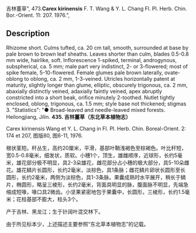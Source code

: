 吉林薹草",
473.**Carex kirinensis** F. T. Wang & Y. L. Chang Fl. Pl. Herb. Chin. Bor.-Orient. 11: 207. 1976.",

## Description
Rhizome short. Culms tufted, ca. 20 cm tall, smooth, surrounded at base by pale brown to brown leaf sheaths. Leaves shorter than culm, blades 0.5-0.8 mm wide, hairlike, soft. Inflorescence 1-spiked, terminal, androgynous, subspherical, ca. 5 mm; male part very indistinct, 2- or 3-flowered; most of spike female, 5-10-flowered. Female glumes pale brown laterally, ovate-oblong to oblong, ca. 2 mm, 1-3-veined. Utricles horizontally patent at maturity, slightly longer than glume, elliptic, obscurely trigonous, ca. 2 mm, abaxially distinctly veined, adaxially faintly veined, apex abruptly constricted into a short beak, orifice minutely 2-toothed. Nutlet tightly enclosed, oblong, trigonous, ca. 1.5 mm; style base not thickened; stigmas 3.
  "Statistics": "● Broad-leaved and needle-leaved mixed forests. Heilongjiang, Jilin.
**435. 吉林薹草（东北草本植物志）**

Carex kirinensis Wang et Y. L. Chang in Fl. Pl. Herb. Chin. Boreal-Orient. 2: 174 et 207, 图版80, 图6-11, 1976.

根状茎短。秆丛生，高约20厘米，平滑，基部叶鞘浅褐色至棕褐色。叶比秆短，宽0.5-0.8毫米，细发状，质软。小穗1个，顶生，雄雌顺序，近球形，长约5毫米，雄花部分极不明显，具2-3朵雄花，雌花部分占小穗的极大部分，具5-10朵雌花。雄花鳞片长圆形，长约2毫米，淡棕色，具1条脉；雌花鳞片卵状长圆形至长圆形，长约2毫米，两侧为淡棕色，具1-3条脉。果囊成熟时水平展开，稍长于鳞片，椭圆形，略呈三棱形，长约2毫米，背面具明显的脉，腹面脉不明显，先端急缩成短喙，喙口具2微齿。小坚果紧密地包于果囊中，长圆形，三棱形，长约1.5毫米；花柱基部不膨大，柱头3个。

产于吉林、黑龙江；生于针阔叶混交林下。

由于所见标本少，上述描述主要参照“东北草本植物志”的记载。
